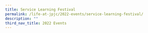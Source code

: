 ```yaml
---
title: Service Learning Festival
permalink: /life-at-jpjc/2022-events/service-learning-festival/
description: ""
third_nav_title: 2022 Events
---
```

